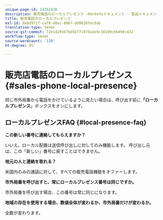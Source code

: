 ```yaml
---
unique-page-id: 14352436
description: 販売電話のローカルプレゼンス —Marketoドキュメント — 製品ドキュメント
title: 販売電話のローカルプレゼンス
exl-id: 8ebd971f-caf6-40ac-8067-dd0028fec9ab
translation-type: tm+mt
source-git-commit: 72e1d29347bd5b77107da1e9c30169cb6490c432
workflow-type: tm+mt
source-wordcount: '139'
ht-degree: 0%

---
```


# 販売店電話のローカルプレゼンス{#sales-phone-local-presence}

同じ市外局番から電話をかけているように見たい場合は、呼び出す前に&#x200B;**「ローカルプレゼンス**」ボックスをオンにします。

## ローカルプレゼンスFAQ {#local-presence-faq}

**この新しい番号に連絡してもらえますか？**

いいえ。ローカル配置は送信呼び出しに対してのみ機能します。 呼び出し元は、この「新しい」番号に戻すことはできません。

**地元の人と連絡を取れる？**

米国内のみの通話に対して、すべての販売電話機能をオファーします。

**市外局番を呼び出すと、常にローカルプレゼンス番号は同じですか。**

市外局番を呼び出す場合、この番号は常に同じになります。

**地域の存在を使用する場合、数値全体が変わるか、市外局番だけが変わるか。**

全数が変わります。
